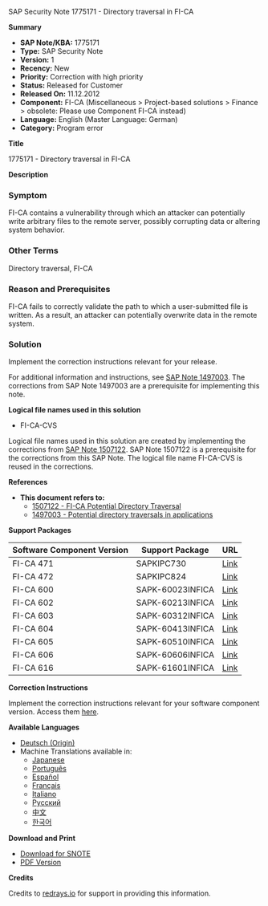 SAP Security Note 1775171 - Directory traversal in FI-CA

**Summary**

- **SAP Note/KBA:** 1775171
- **Type:** SAP Security Note
- **Version:** 1
- **Recency:** New
- **Priority:** Correction with high priority
- **Status:** Released for Customer
- **Released On:** 11.12.2012
- **Component:** FI-CA (Miscellaneous > Project-based solutions > Finance > obsolete: Please use Component FI-CA instead)
- **Language:** English (Master Language: German)
- **Category:** Program error

**Title**

1775171 - Directory traversal in FI-CA

**Description**

### Symptom

FI-CA contains a vulnerability through which an attacker can potentially write arbitrary files to the remote server, possibly corrupting data or altering system behavior.

### Other Terms

Directory traversal, FI-CA

### Reason and Prerequisites

FI-CA fails to correctly validate the path to which a user-submitted file is written. As a result, an attacker can potentially overwrite data in the remote system.

### Solution

Implement the correction instructions relevant for your release.

For additional information and instructions, see [SAP Note 1497003](https://me.sap.com/notes/1497003). The corrections from SAP Note 1497003 are a prerequisite for implementing this note.

**Logical file names used in this solution**
- FI-CA-CVS

Logical file names used in this solution are created by implementing the corrections from [SAP Note 1507122](https://me.sap.com/notes/1507122). SAP Note 1507122 is a prerequisite for the corrections from this SAP Note. The logical file name FI-CA-CVS is reused in the corrections.

**References**

- **This document refers to:**
  - [1507122 - FI-CA Potential Directory Traversal](https://me.sap.com/notes/1507122)
  - [1497003 - Potential directory traversals in applications](https://me.sap.com/notes/1497003)

**Support Packages**

| Software Component Version | Support Package                  | URL                                              |
|----------------------------|----------------------------------|--------------------------------------------------|
| FI-CA 471                  | SAPKIPC730                       | [Link](https://me.sap.com/supportpackage/SAPKIPC730) |
| FI-CA 472                  | SAPKIPC824                       | [Link](https://me.sap.com/supportpackage/SAPKIPC824) |
| FI-CA 600                  | SAPK-60023INFICA                  | [Link](https://me.sap.com/supportpackage/SAPK-60023INFICA) |
| FI-CA 602                  | SAPK-60213INFICA                  | [Link](https://me.sap.com/supportpackage/SAPK-60213INFICA) |
| FI-CA 603                  | SAPK-60312INFICA                  | [Link](https://me.sap.com/supportpackage/SAPK-60312INFICA) |
| FI-CA 604                  | SAPK-60413INFICA                  | [Link](https://me.sap.com/supportpackage/SAPK-60413INFICA) |
| FI-CA 605                  | SAPK-60510INFICA                  | [Link](https://me.sap.com/supportpackage/SAPK-60510INFICA) |
| FI-CA 606                  | SAPK-60606INFICA                  | [Link](https://me.sap.com/supportpackage/SAPK-60606INFICA) |
| FI-CA 616                  | SAPK-61601INFICA                  | [Link](https://me.sap.com/supportpackage/SAPK-61601INFICA) |

**Correction Instructions**

Implement the correction instructions relevant for your software component version. Access them [here](https://me.sap.com/corrins/0001775171/36).

**Available Languages**

- [Deutsch (Origin)](https://me.sap.com/notes/0001775171/D)
- Machine Translations available in:
  - [Japanese](https://me.sap.com/notes/0001775171/J)
  - [Português](https://me.sap.com/notes/0001775171/P)
  - [Español](https://me.sap.com/notes/0001775171/S)
  - [Français](https://me.sap.com/notes/0001775171/F)
  - [Italiano](https://me.sap.com/notes/0001775171/I)
  - [Русский](https://me.sap.com/notes/0001775171/R)
  - [中文](https://me.sap.com/notes/0001775171/1)
  - [한국어](https://me.sap.com/notes/0001775171/3)

**Download and Print**

- [Download for SNOTE](https://notesdownloads.sap.com/note/0040000010489622017)
- [PDF Version](https://userapps.support.sap.com/sap/support/sfm/notes/print/0001775171?language=en-US&token=88BF2D68FDFEE6FA4F74787E810AD9DF)

**Credits**

Credits to [redrays.io](https://redrays.io) for support in providing this information.